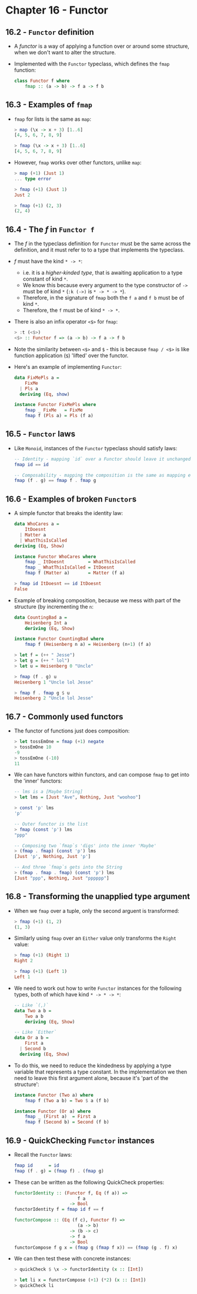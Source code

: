 # Chapter 16 - Functor

## 16.2 - `Functor` definition

- A _functor_ is a way of applying a function over or around some structure, when we don't want to alter the structure.

- Implemented with the `Functor` typeclass, which defines the `fmap` function:

    ```haskell
    class Functor f where
        fmap :: (a -> b) -> f a -> f b
    ```


## 16.3 - Examples of `fmap`

- `fmap` for lists is the same as `map`:

    ```haskell
    > map (\x -> x + 3) [1..6]
    [4, 5, 6, 7, 8, 9]

    > fmap (\x -> x + 3) [1..6]
    [4, 5, 6, 7, 8, 9]
    ```

- However, `fmap` works over other functors, unlike `map`:

    ```haskell
    > map (+1) (Just 1)
    ... type error

    > fmap (+1) (Just 1)
    Just 2

    > fmap (+1) (2, 3)
    (2, 4)
    ```


## 16.4 - The _f_ in `Functor f`

- The _f_ in the typeclass definition for `Functor` must be the same across the definition, and it must refer to to a type that implements the typeclass.

- _f_ must have the kind `* -> *`:
    - i.e. it is a _higher-kinded type_, that is awaiting application to a type constant of kind `*`.
    - We know this because every argument to the type constructor of `->` must be of kind `*` (`:k (->)` is `* -> * -> *`).
    - Therefore, in the signature of `fmap` both the `f a` and `f b` must be of kind `*`.
    - Therefore, the `f` must be of kind `* -> *`.

- There is also an infix operator `<$>` for `fmap`:

    ```haskell
    > :t (<$>)
    <$> :: Functor f => (a -> b) -> f a -> f b
    ```

- Note the similarity between `<$>` and `$` - this is because `fmap / <$>` is like function application (`$`) 'lifted' over the functor.

- Here's an example of implementing `Functor`:

    ```haskell
    data FixMePls a =
        FixMe
      | Pls a
      deriving (Eq, show)

    instance Functor FixMePls where
        fmap _ FixMe   = FixMe
        fmap f (Pls a) = Pls (f a)
    ```


## 16.5 - `Functor` laws

- Like `Monoid`, instances of the `Functor` typeclass should satisfy laws:

    ```haskell
    -- Identity - mapping `id` over a Functor should leave it unchanged
    fmap id == id

    -- Composability - mapping the composition is the same as mapping each function in turn
    fmap (f . g) == fmap f . fmap g
    ```


## 16.6 - Examples of broken `Functor`s

- A simple functor that breaks the identity law:

    ```haskell
    data WhoCares a =
        ItDoesnt
      | Matter a
      | WhatThisIsCalled
    deriving (Eq, Show)

    instance Functor WhoCares where
        fmap _ ItDoesnt         = WhatThisIsCalled
        fmap _ WhatThisIsCalled = ItDoesnt
        fmap f (Matter a)       = Matter (f a)

    > fmap id ItDoesnt == id ItDoesnt
    False
    ```

- Example of breaking composition, because we mess with part of the structure (by incrementing the `n`:

    ```haskell
    data CountingBad a =
        Heisenberg Int a
        deriving (Eq, Show)

    instance Functor CountingBad where
        fmap f (Heisenberg n a) = Heisenberg (n+1) (f a)

    > let f = (++ " Jesse")
    > let g = (++ " lol")
    > let u = Heisenberg 0 "Uncle"

    > fmap (f . g) u
    Heisenberg 1 "Uncle lol Jesse"

    > fmap f . fmap g $ u
    Heisenberg 2 "Uncle lol Jesse" 
    ```

## 16.7 - Commonly used functors

- The functor of functions just does composition:

    ```haskell
    > let tossEmOne = fmap (+1) negate
    > tossEmOne 10
    -9
    > tossEmOne (-10)
    11
    ```

- We can have functors within functors, and can compose `fmap` to get into the 'inner' functors:

    ```haskell
    -- lms is a [Maybe String]
    > let lms = [Just "Ave", Nothing, Just "woohoo"]

    > const 'p' lms
    'p'

    -- Outer functor is the list
    > fmap (const 'p') lms
    "ppp"

    -- Composing two `fmap`s 'digs' into the inner 'Maybe'
    > (fmap . fmap) (const 'p') lms
    [Just 'p', Nothing, Just 'p']

    -- And three `fmap`s gets into the String
    > (fmap . fmap . fmap) (const 'p') lms
    [Just "ppp", Nothing, Just "pppppp"]
    ```


## 16.8 - Transforming the unapplied type argument

- When we `fmap` over a tuple, only the second arguent is transformed:

    ```haskell
    > fmap (+1) (1, 2)
    (1, 3)
    ```

- Similarly using `fmap` over an `Either` value only transforms the `Right` value:

    ```haskell
    > fmap (+1) (Right 1)
    Right 2

    > fmap (+1) (Left 1)
    Left 1
    ```

- We need to work out how to write `Functor` instances for the following types, both of which have kind `* -> * -> *`:

    ```haskell
    -- Like `(,)`
    data Two a b =
        Two a b
        deriving (Eq, Show)

    -- Like `Either`
    data Or a b =
        First a
      | Second b
      deriving (Eq, Show)
    ```

- To do this, we need to reduce the kindedness by applying a type variable that represents a type constant.  In the implementation we then need to leave this first argument alone, because it's 'part of the structure':

    ```haskell
    instance Functor (Two a) where
        fmap f (Two a b) = Two $ a (f b)

    instance Functor (Or a) where
        fmap _ (First a)  = First a
        fmap f (Second b) = Second (f b)
    ```


## 16.9 - QuickChecking `Functor` instances

- Recall the `Functor` laws:

    ```haskell
    fmap id      = id
    fmap (f . g) = (fmap f) . (fmap g)
    ```

- These can be written as the following QuickCheck properties:

    ```haskell
    functorIdentity :: (Functor f, Eq (f a)) =>
                            f a
                         -> Bool
    functorIdentity f = fmap id f == f

    functorCompose :: (Eq (f c), Functor f) =>
                            (a -> b)
                         -> (b -> c)
                         -> f a
                         -> Bool
    functorCompose f g x = (fmap g (fmap f x)) == (fmap (g . f) x)
    ```

- We can then test these with concrete instances:

    ```haskell
    > quickCheck $ \x -> functorIdentity (x :: [Int])

    > let li x = functorCompose (+1) (*2) (x :: [Int])
    > quickCheck li
    ```
